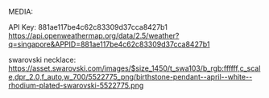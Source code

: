 
MEDIA:
 

API Key: 881ae117be4c62c83309d37cca8427b1 
https://api.openweathermap.org/data/2.5/weather?q=singapore&APPID=881ae117be4c62c83309d37cca8427b1

swarovski necklace: 
https://asset.swarovski.com/images/$size_1450/t_swa103/b_rgb:ffffff,c_scale,dpr_2.0,f_auto,w_700/5522775_png/birthstone-pendant--april--white--rhodium-plated-swarovski-5522775.png
